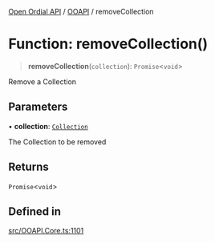 [Open Ordial API](../../README.md) / [OOAPI](../README.md) / removeCollection

# Function: removeCollection()

> **removeCollection**(`collection`): `Promise`\<`void`\>

Remove a Collection

## Parameters

• **collection**: [`Collection`](../classes/Collection.md)

The Collection to be removed

## Returns

`Promise`\<`void`\>

## Defined in

[src/OOAPI.Core.ts:1101](https://github.com/open-ordinal/open-ordinal-api/blob/e5d3b68402ab6ae1542219b48b6d5e3ee2104984/src/OOAPI.Core.ts#L1101)
